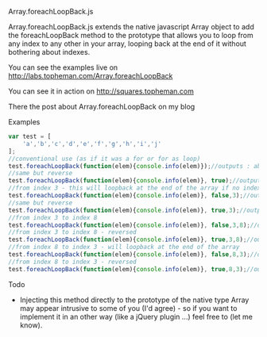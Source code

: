 Array.foreachLoopBack.js

Array.foreachLoopBack.js extends the native javascript Array object to add the foreachLoopBack method to the prototype that allows you to loop from any index to any other in your array, looping back at the end of it without bothering about indexes.

You can see the examples live on http://labs.topheman.com/Array.foreachLoopBack

You can see it in action on http://squares.topheman.com

There the post about Array.foreachLoopBack on my blog

Examples

```js
var test = [
    'a','b','c','d','e','f','g','h','i','j'
];
//conventional use (as if it was a for or for as loop)
test.foreachLoopBack(function(elem){console.info(elem)});//outputs : abcdefghij
//same but reverse
test.foreachLoopBack(function(elem){console.info(elem)}, true);//outputs : jihgfedcba
//from index 3 - this will loopback at the end of the array if no indexStop specified
test.foreachLoopBack(function(elem){console.info(elem)}, false,3);//outputs : defghijabc
//same but reverse
test.foreachLoopBack(function(elem){console.info(elem)}, true,3);//outputs : cbajihgfed
//from index 3 to index 8
test.foreachLoopBack(function(elem){console.info(elem)}, false,3,8);//outputs : defghi
//from index 3 to index 8 - reversed
test.foreachLoopBack(function(elem){console.info(elem)}, true,3,8);//outputs : ihgfed
//from index 8 to index 3 - will loopback at the end of the array
test.foreachLoopBack(function(elem){console.info(elem)}, false,8,3);//outputs : ijabcd
//from index 8 to index 3 - reversed
test.foreachLoopBack(function(elem){console.info(elem)}, true,8,3);//outputs : dcbaji
```

Todo

* Injecting this method directly to the prototype of the native type Array may appear intrusive to some of you (I'd agree) - so if you want to implement it in an other way (like a jQuery plugin ...) feel free to (let me know).